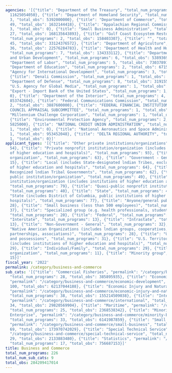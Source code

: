 ```yaml
---
agencies: '[{"title": "Department of the Treasury", "total_num_programs": 14, "total_obs":
  11625054050}, {"title": "Department of Homeland Security", "total_num_programs":
  3, "total_obs": 5392000000}, {"title": "Department of Commerce", "total_num_programs":
  49, "total_obs": 1632144418}, {"title": "Appalachian Regional Commission", "total_num_programs":
  3, "total_obs": 0}, {"title": "Small Business Administration", "total_num_programs":
  27, "total_obs": 168135643893}, {"title": "Gulf Coast Ecosystem Restoration Council",
  "total_num_programs": 2, "total_obs": 158403307}, {"title": "", "total_num_programs":
  45, "total_obs": 33124376572}, {"title": "Department of Agriculture", "total_num_programs":
  36, "total_obs": 22576284783}, {"title": "Department of Health and Human Services",
  "total_num_programs": 7, "total_obs": 134333112}, {"title": "Department of Housing
  and Urban Development", "total_num_programs": 6, "total_obs": 5389369096}, {"title":
  "Department of Labor", "total_num_programs": 5, "total_obs": 730378917}, {"title":
  "Department of Education", "total_num_programs": 2, "total_obs": 6715623}, {"title":
  "Agency for International Development", "total_num_programs": 3, "total_obs": 29271000000},
  {"title": "Denali Commission", "total_num_programs": 1, "total_obs": 0}, {"title":
  "Department of Defense", "total_num_programs": 8, "total_obs": 319155233}, {"title":
  "U.S. Agency for Global Media", "total_num_programs": 1, "total_obs": 0}, {"title":
  "Export - Import Bank of the United States", "total_num_programs": 1, "total_obs":
  0}, {"title": "Department of the Interior", "total_num_programs": 4, "total_obs":
  853742604}, {"title": "Federal Communications Commission", "total_num_programs":
  2, "total_obs": 3887600000}, {"title": "FEDERAL FINANCIAL INSTITUTIONS EXAMINATION
  COUNCIL APPRAISAL SUBCOMMITTEE", "total_num_programs": 1, "total_obs": 0}, {"title":
  "Millennium Challenge Corporation", "total_num_programs": 1, "total_obs": 13938358},
  {"title": "Environmental Protection Agency", "total_num_programs": 2, "total_obs":
  5825000}, {"title": "NATIONAL CREDIT UNION ADMINISTRATION", "total_num_programs":
  1, "total_obs": 0}, {"title": "National Aeronautics and Space Administration", "total_num_programs":
  1, "total_obs": 953452048}, {"title": "DELTA REGIONAL AUTHORITY", "total_num_programs":
  1, "total_obs": 0}]'
applicant_types: '[{"title": "Other private institutions/organizations", "total_num_programs":
  54}, {"title": "Private nonprofit institution/organization (includes institutions
  of higher education and hospitals)", "total_num_programs": 93}, {"title": "Profit
  organization", "total_num_programs": 63}, {"title": "Government - General", "total_num_programs":
  15}, {"title": "Local (includes State-designated lndian Tribes, excludes institutions
  of higher education and hospitals", "total_num_programs": 64}, {"title": "Federally
  Recognized lndian Tribal Governments", "total_num_programs": 62}, {"title": "Other
  public institution/organization", "total_num_programs": 49}, {"title": "Public nonprofit
  institution/organization (includes institutions of higher education and hospitals)",
  "total_num_programs": 79}, {"title": "Quasi-public nonprofit institution/organization",
  "total_num_programs": 40}, {"title": "State", "total_num_programs": 49}, {"title":
  "State (includes District of Columbia, public institutions of higher education and
  hospitals)", "total_num_programs": 77}, {"title": "Anyone/general public", "total_num_programs":
  28}, {"title": "Small business (less than 500 employees)", "total_num_programs":
  37}, {"title": "Specialized group (e.g. health professionals, students, veterans)",
  "total_num_programs": 20}, {"title": "Federal", "total_num_programs": 17}, {"title":
  "Interstate", "total_num_programs": 13}, {"title": "Intrastate", "total_num_programs":
  13}, {"title": "Non-Government - General", "total_num_programs": 32}, {"title":
  "Native American Organizations (includes lndian groups, cooperatives, corporations,
  partnerships, associations)", "total_num_programs": 28}, {"title": "U.S. Territories
  and possessions", "total_num_programs": 31}, {"title": "U.S. Territories and possessions
  (includes institutions of higher education and hospitals)", "total_num_programs":
  29}, {"title": "Individual/Family", "total_num_programs": 29}, {"title": "Sponsored
  organization", "total_num_programs": 11}, {"title": "Minority group", "total_num_programs":
  15}]'
fiscal_year: '2022'
permalink: /category/business-and-commerce
sub_cats: '[{"title": "Commercial Fisheries", "permalink": "/category/business-and-commerce/commercial-fisheries",
  "total_num_programs": 28, "total_obs": 385895935}, {"title": "Economic Development",
  "permalink": "/category/business-and-commerce/economic-development", "total_num_programs":
  100, "total_obs": 62137044188}, {"title": "Economic Injury and Natural Disaster",
  "permalink": "/category/business-and-commerce/economic-injury-and-natural-disaster",
  "total_num_programs": 38, "total_obs": 155214509038}, {"title": "International",
  "permalink": "/category/business-and-commerce/international", "total_num_programs":
  34, "total_obs": 29820569904}, {"title": "Maritime", "permalink": "/category/business-and-commerce/maritime",
  "total_num_programs": 25, "total_obs": 2368538342}, {"title": "Minority Business
  Enterprise", "permalink": "/category/business-and-commerce/minority-business-enterprise",
  "total_num_programs": 33, "total_obs": 6141987859}, {"title": "Small Business",
  "permalink": "/category/business-and-commerce/small-business", "total_num_programs":
  69, "total_obs": 173970742029}, {"title": "Special Technical Service", "permalink":
  "/category/business-and-commerce/special-technical-service", "total_num_programs":
  29, "total_obs": 2133883480}, {"title": "Statistics", "permalink": "/category/business-and-commerce/statistics",
  "total_num_programs": 17, "total_obs": 756687153}]'
title: Business and Commerce
total_num_programs: 226
total_num_sub_cats: 9
total_obs: 284209417014
---
```

